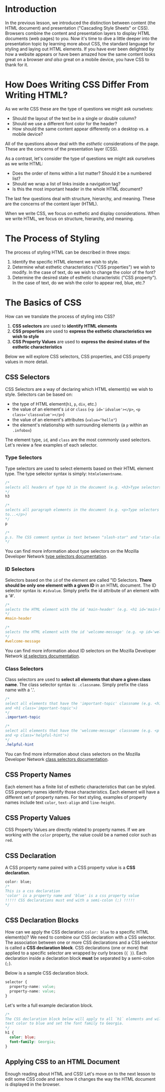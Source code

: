 # Introduction

In the previous lesson, we introduced the distinction between content (the HTML
document) and presentation ("Cascading Style Sheets" or CSS). Browsers combine
the content and presentation layers to display HTML documents (web pages) to
you. Now it's time to dive a little deeper into the presentation topic by
learning more about CSS, the standard language for styling and laying out HTML
elements.  If you have ever been delighted by how a website appears or have
been amazed how the same content looks great on a browser _and also_ great on a
mobile device, you have CSS to thank for it.

# How Does Writing CSS Differ From Writing HTML?

As we write CSS these are the type of questions we might ask ourselves:

- Should the layout of the text be in a single or double column?
- Should we use a different font color for the header?
- How should the same content appear differently on a desktop vs. a mobile
device?

All of the questions above deal with the *esthetic* considerations of the page.
These are the concerns of the presentation layer (CSS).

As a contrast, let's consider the type of questions we might ask ourselves as
we write HTML:

- Does the order of items within a list matter? Should it be a numbered list?
- Should we wrap a list of links inside a navigation tag?
- Is this the most important header in the whole HTML document?

The last few questions deal with structure, hierarchy, and meaning. These are
the concerns of the content layer (HTML).

When we write CSS, we focus on esthetic and display considerations. When we
write HTML, we focus on structure, hierarchy, and meaning.

# The Process of Styling

The process of styling HTML can be described in three steps:

1. Identify the specific HTML element we wish to style.
2. Determine what esthetic characteristics ("CSS properties") we wish to
   modify. In the case of text, do we wish to change the color of
   the font?
3. Determine the desired state of esthetic characteristic ("CSS property"). In
   the case of text, do we wish the color to appear red, blue, etc.?

# The Basics of CSS

How can we translate the process of styling into CSS?

1. **CSS selectors** are used to **identify HTML elements**
2. **CSS properties** are used to **express the esthetic characteristics we wish
   to style**
3. **CSS Property Values** are used to **express the desired states of the
   esthetic characteristics**

Below we will explore CSS selectors, CSS properties, and CSS property values in
more detail.

## CSS Selectors

CSS Selectors are a way of declaring which HTML element(s) we wish to style.
Selectors can be based on:

- the type of HTML element(`h1`, `p`, `div`, etc.)
- the value of an element's `id` or `class` (`<p id='idvalue'></p>`,
`<p class='classvalue'></p>`)
- the value of an element's attributes (`value="hello"`)
- the element's relationship with surrounding elements (a `p` within an
  `.infobox`)

The element type, `id`, and `class` are the most commonly used selectors. Let's
review a few examples of each selector.

### Type Selectors

Type selectors are used to select elements based on their HTML element type.
The type selector syntax is simply: `htmlelementname`.

```css
/*
selects all headers of type h3 in the document (e.g. <h3>Type selectors</h3>)
*/
h3

/*
selects all paragraph elements in the document (e.g. <p>Type selectors are used
to...</p>)
*/
p

/*
p.s. The CSS comment syntax is text between "slash-star" and "star-slash"
*/

```

You can find more information about type selectors on the Mozilla Developer
Network [type selectors documentation][].

### ID Selectors

Selectors based on the `id` of the element are called "ID Selectors.  **There
should be only one element with a given ID** in an HTML document. The ID
selector syntax is: `#idvalue`. Simply prefix the id attribute of an element
with a '#'.

```css
/*
selects the HTML element with the id 'main-header' (e.g. <h1 id='main-header'>)
*/
#main-header

/*
selects the HTML element with the id 'welcome-message' (e.g. <p id='welcome-message'>)
*/
#welcome-message
```

You can find more information about ID selectors on the Mozilla Developer Network
[id selectors documentation][].

### Class Selectors

Class selectors are used to **select all elements that share a given class
name**. The class selector syntax is: `.classname`. Simply prefix the class
name with a '.'.

```css
/*
select all elements that have the 'important-topic' classname (e.g. <h1 class='important-topic'>
and <h1 class='important-topic'>)
*/
.important-topic

/*
select all elements that have the 'welcome-message' classname (e.g. <p class='helpful-hint'>
and <p class='helpful-hint'>)
*/
.helpful-hint
```

You can find more information about class selectors on the Mozilla Developer
Network [class selectors documentation][].

## CSS Property Names

Each element has a finite list of esthetic characteristics that can be styled.
CSS property names identify those characteristics. Each element will have a
different set of property names. For text styling, examples of property names
include text `color`, `text-align` and `line-height`.

## CSS Property Values

CSS Property Values are directly related to property names. If we are working
with the `color` property, the value could be a named color such as `red`.

## CSS Declaration

A CSS property name paired with a CSS property value is a **CSS declaration**.

```css
color: blue;
/*
This is a css declaration
'color' is a property name and 'blue' is a css property value
!!!!! CSS declarations must end with a semi-colon (;) !!!!!
*/
```

## CSS Declaration Blocks

How can we apply the CSS declaration `color: blue` to a specific HTML
element(s)?  We need to combine our CSS declaration with a CSS selector. The
association between one or more CSS declarations and a CSS selector is called a
**CSS declaration block**. CSS declarations (one or more) that applied to a
specific selector are wrapped by curly braces (`{ }`). Each declaration inside a
declaration block **must** be separated by a semi-colon (`;`).

Below is a sample CSS declaration block.

```css
selector {
  property-name: value;
  property-name: value;
} 
```

Let's write a full example declaration block.

```css
/*
The CSS declaration block below will apply to all `h1` elements and will change the
text color to blue and set the font family to Georgia.
*/
h1 {
  color: blue;
  font-family: Georgia;
}
```

## Applying CSS to an HTML Document

Enough reading about HTML and CSS! Let's move on to the next lesson to edit some
CSS code and see how it changes the way the HTML document is displayed in the
browser.

[type selectors documentation]: https://developer.mozilla.org/en-US/docs/Web/CSS/Type_selectors
[id selectors documentation]: https://developer.mozilla.org/en-US/docs/Web/CSS/ID_selectors
[class selectors documentation]: https://developer.mozilla.org/en-US/docs/Web/CSS/Class_selectors
